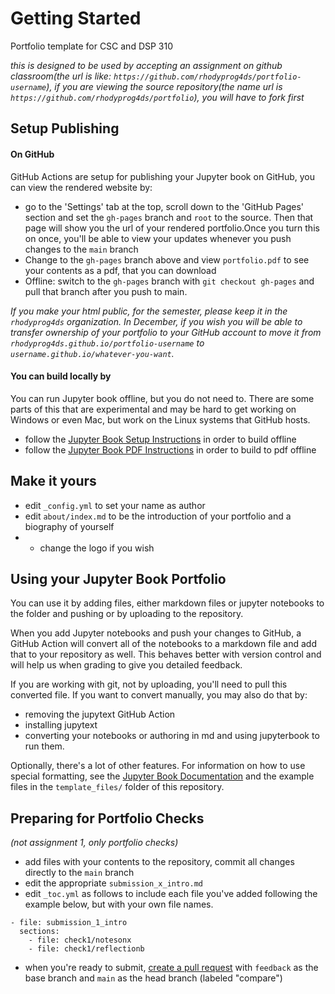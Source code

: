 # Getting Started


Portfolio template for CSC and DSP 310

_this is designed to be used by accepting an assignment on github classroom(the url is like: `https://github.com/rhodyprog4ds/portfolio-username`), if you are viewing the source repository(the name url is `https://github.com/rhodyprog4ds/portfolio`), you will have to fork first_  

## Setup Publishing

#### On GitHub

GitHub Actions are setup for publishing your Jupyter book on GitHub, you can view the rendered website by:
  - go to the 'Settings' tab at the top, scroll down to the 'GitHub Pages' section and set the `gh-pages` branch and `root` to the source. Then that page will show you the url of your rendered portfolio.Once you turn this on once, you'll be able to view your updates whenever you push changes to the `main` branch
  - Change to the `gh-pages` branch above and view `portfolio.pdf` to see your contents as a pdf, that you can download
  - Offline: switch to the `gh-pages` branch with `git checkout gh-pages` and pull that branch after you push to main.

_If you make your html public, for the semester, please keep it in the `rhodyprog4ds` organization. In December, if you wish you will be able to transfer ownership of your portfolio to your GitHub account to move it from `rhodyprog4ds.github.io/portfolio-username` to `username.github.io/whatever-you-want`._


#### You can build locally by

You can run Jupyter book offline, but you do not need to. There are some parts of this that are experimental and may be hard to get working on Windows or even Mac, but work on the Linux systems that GitHub hosts.
  - follow the [Jupyter Book Setup Instructions](https://jupyterbook.org/start/overview.html) in order to build offline
  - follow the [Jupyter Book PDF Instructions](https://jupyterbook.org/advanced/pdf.html) in order to build to pdf offline

## Make it yours

- edit `_config.yml` to set your name as author
- edit `about/index.md` to be the introduction of your portfolio and a biography of yourself
- - change the logo if you wish

## Using your Jupyter Book Portfolio

You can use it by adding files, either markdown files or jupyter notebooks to the folder and pushing or by uploading to the repository.

When you add Jupyter notebooks and push your changes to GitHub, a GitHub Action will convert all of the notebooks to a markdown file and add that to your repository as well. This behaves better with version control and will help us when grading to give you detailed feedback.  

If you are working with git, not by uploading, you'll need to pull this converted file. If you want to convert manually, you may also do that by:
- removing the jupytext GitHub Action
- installing jupytext
- converting your notebooks or authoring in md and using jupyterbook to run them.


Optionally, there's a lot of other features. For information on how to use special formatting, see the [Jupyter Book Documentation](https://jupyterbook.org/intro.html) and the example files in the `template_files/` folder of this repository.


## Preparing for Portfolio Checks
_(not assignment 1, only portfolio checks)_

- add files with your contents to the repository, commit all changes directly to the `main` branch
- edit the appropriate `submission_x_intro.md`
- edit `_toc.yml` as follows to include each file you've added following the example below, but with your own file names.
```
- file: submission_1_intro
  sections:
    - file: check1/notesonx
    - file: check1/reflectionb
```
- when you're ready to submit, [create a pull request](https://docs.github.com/en/github/collaborating-with-issues-and-pull-requests/creating-a-pull-request) with `feedback` as the base branch and `main` as the head branch (labeled "compare")

